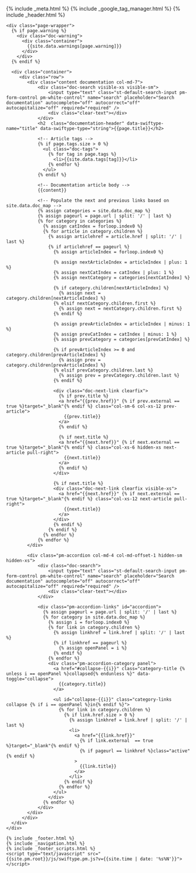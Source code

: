 <!DOCTYPE html>
<html lang="en">
{% include _meta.html %}
<body class="<%= current.source %> regular">
    {% include _google_tag_manager.html %}
    {% include _header.html %}

    <div class="page-wrapper">
      {% if page.warning %}
        <div class="doc-warning">
          <div class="container">
            {{site.data.warnings[page.warning]}}
          </div>
        </div>
      {% endif %}

      <div class="container">
         <div class="row">
            <div class="content documentation col-md-7">
                <div class="doc-search visible-xs visible-sm">
                    <input type="text" class="st-default-search-input pm-form-control pm-white-control" name="search" placeholder="Search documentation" autocomplete="off" autocorrect="off" autocapitalize="off" required="required" />
                    <div class="clear-text"></div>
                </div>
                <h2  class="documentation-header" data-swiftype-name="title" data-swiftype-type="string">{{page.title}}</h2>

                <!-- Article tags -->
                {% if page.tags.size > 0 %}
                  <ul class="doc-tags">
                    {% for tag in page.tags %}
                      <li>{{site.data.tags[tag]}}</li>
                    {% endfor %}
                  </ul>
                {% endif %}

                <!-- Documentation article body -->
                {{content}}

                <!-- Populate the next and previous links based on site.data.doc_map -->
                {% assign categories = site.data.doc_map %}
                {% assign pageurl = page.url | split: '/' | last %}
                {% for category in categories %}
                  {% assign catIndex = forloop.index0 %}
                  {% for article in category.children %}
                    {% assign articlehref = article.href | split: '/' | last %}
                    {% if articlehref == pageurl %}
                      {% assign articleIndex = forloop.index0 %}

                      {% assign nextArticleIndex = articleIndex | plus: 1 %}
                      {% assign nextCatIndex = catIndex | plus: 1 %}
                      {% assign nextCategory = categories[nextCatIndex] %}

                      {% if category.children[nextArticleIndex] %}
                        {% assign next = category.children[nextArticleIndex] %}
                      {% elsif nextCategory.children.first %}
                        {% assign next = nextCategory.children.first %}
                      {% endif %}

                      {% assign prevArticleIndex = articleIndex | minus: 1 %}
                      {% assign prevCatIndex = catIndex | minus: 1 %}
                      {% assign prevCategory = categories[prevCatIndex] %}

                      {% if prevArticleIndex >= 0 and category.children[prevArticleIndex] %}
                        {% assign prev = category.children[prevArticleIndex] %}
                      {% elsif prevCategory.children.last %}
                        {% assign prev = prevCategory.children.last %}
                      {% endif %}

                      <div class="doc-next-link clearfix">
                        {% if prev.title %}
                        <a href="{{prev.href}}" {% if prev.external == true %}target="_blank"{% endif %} class="col-sm-6 col-xs-12 prev-article">
                          {{prev.title}}
                        </a>
                        {% endif %}

                        {% if next.title %}
                        <a href="{{next.href}}" {% if next.external == true %}target="_blank"{% endif %} class="col-xs-6 hidden-xs next-article pull-right">
                          {{next.title}}
                        </a>
                        {% endif %}
                      </div>

                      {% if next.title %}
                      <div class="doc-next-link clearfix visible-xs">
                        <a href="{{next.href}}" {% if next.external == true %}target="_blank"{% endif %} class="col-xs-12 next-article pull-right">
                          {{next.title}}
                        </a>
                      </div>
                      {% endif %}
                    {% endif %}
                  {% endfor %}
                {% endfor %}
            </div>

            <div class="pm-accordion col-md-4 col-md-offset-1 hidden-sm hidden-xs">
                <div class="doc-search">
                    <input type="text" class="st-default-search-input pm-form-control pm-white-control" name="search" placeholder="Search documentation" autocomplete="off" autocorrect="off" autocapitalize="off" required="required" />
                    <div class="clear-text"></div>
                </div>

                <div class="pm-accordion-links" id="accordion">
                  {% assign pageurl = page.url | split: '/' | last %}
                  {% for category in site.data.doc_map %}
                    {% assign i = forloop.index0 %}
                    {% for link in category.children %}
                      {% assign linkhref = link.href | split: '/' | last %}
                      {% if linkhref == pageurl %}
                        {% assign openPanel = i %}
                      {% endif %}
                    {% endfor %}
                    <div class="pm-accordion-category panel">
                      <a href="#collapse-{{i}}" class="category-title {% unless i == openPanel %}collapsed{% endunless %}" data-toggle="collapse">
                        {{category.title}}
                      </a>

                      <ul id="collapse-{{i}}" class="category-links collapse {% if i == openPanel %}in{% endif %}">
                        {% for link in category.children %}
                          {% if link.href.size > 0 %}
                            {% assign linkhref = link.href | split: '/' | last %}
                            <li>
                              <a href="{{link.href}}"
                                {% if link.external  == true %}target="_blank"{% endif %}
                                {% if pageurl == linkhref %}class="active"{% endif %}
                              >
                                {{link.title}}
                              </a>
                            </li>
                          {% endif %}
                        {% endfor %}
                      </ul>
                    </div>
                  {% endfor %}
                </div>
            </div>
          </div>
      </div>
    </div>

    {% include _footer.html %}
    {% include _navigation.html %}
    {% include _footer_scripts.html %}
    <script type="text/javascript" src="{{site.pm.root}}/js/swiftype.pm.js?v={{site.time | date: '%s%N'}}"></script>
  </body>
</html>
